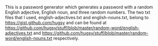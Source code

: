 This is a password generator which generates a password with a random English adjective, English noun, and three random numbers. The two txt files that I used, english-adjectives.txt and english-nouns.txt, belong to https://gist.github.com/hugsy and can be found at https://github.com/hugsy/stuff/blob/master/random-word/english-adjectives.txt and https://github.com/hugsy/stuff/blob/master/random-word/english-nouns.txt respectively.
